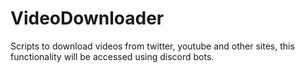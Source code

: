 # VideoDownloader
Scripts to download videos from twitter, youtube and other sites, this functionality will be accessed using discord bots.
